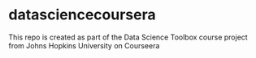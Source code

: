 datasciencecoursera
===================

This repo is created as part of the Data Science Toolbox course project from Johns Hopkins University on Courseera
